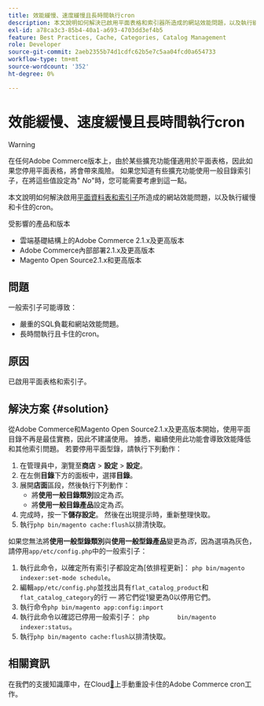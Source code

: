 ```yaml
---
title: 效能緩慢、速度緩慢且長時間執行cron
description: 本文說明如何解決已啟用平面表格和索引器所造成的網站效能問題，以及執行緩慢和卡住的cron。
exl-id: a78ca3c3-85b4-40a1-a693-4703dd3ef4b5
feature: Best Practices, Cache, Categories, Catalog Management
role: Developer
source-git-commit: 2aeb2355b74d1cdfc62b5e7c5aa04fcd0a654733
workflow-type: tm+mt
source-wordcount: '352'
ht-degree: 0%

---
```


# 效能緩慢、速度緩慢且長時間執行cron

>[!WARNING]
>
>在任何Adobe Commerce版本上，由於某些擴充功能僅適用於平面表格，因此如果您停用平面表格，將會帶來風險。 如果您知道有些擴充功能使用一般目錄索引子，在將這些值設定為&quot; *No*&quot;時，您可能需要考慮到這一點。

本文說明如何解決啟用[平面資料表和索引子](https://experienceleague.adobe.com/en/docs/commerce-admin/catalog/catalog/catalog-flat)所造成的網站效能問題，以及執行緩慢和卡住的cron。

受影響的產品和版本

* 雲端基礎結構上的Adobe Commerce 2.1.x及更高版本
* Adobe Commerce內部部署2.1.x及更高版本
* Magento Open Source2.1.x和更高版本

## 問題

一般索引子可能導致：

* 嚴重的SQL負載和網站效能問題。
* 長時間執行且卡住的cron。

## 原因

已啟用平面表格和索引子。

## 解決方案 {#solution}

從Adobe Commerce和Magento Open Source2.1.x及更高版本開始，使用平面目錄不再是最佳實務，因此不建議使用。 據悉，繼續使用此功能會導致效能降低和其他索引問題。 若要停用平面型錄，請執行下列動作：

1. 在管理員中，瀏覽至&#x200B;**商店** > **設定** > **設定**。
1. 在左側&#x200B;**目錄**&#x200B;下方的面板中，選擇&#x200B;**目錄**。
1. 展開&#x200B;**店面**&#x200B;區段，然後執行下列動作：
   * 將&#x200B;**使用一般目錄類別**&#x200B;設定為&#x200B;*否*。
   * 將&#x200B;**使用一般目錄產品**&#x200B;設定為&#x200B;*否*。
1. 完成時，按一下&#x200B;**儲存設定**。 然後在出現提示時，重新整理快取。
1. 執行`php bin/magento cache:flush`以排清快取。

如果您無法將&#x200B;**使用一般型錄類別**&#x200B;與&#x200B;**使用一般型錄產品**&#x200B;變更為&#x200B;*否*，因為選項為灰色，請停用`app/etc/config.php`中的一般索引子：

1. 執行此命令，以確定所有索引子都設定為[依排程更新]： `php bin/magento indexer:set-mode schedule`。
1. 編輯`app/etc/config.php`並找出具有`flat_catalog_product`和`flat_catalog_category`的行 — 將它們從1變更為0以停用它們。
1. 執行命令`php bin/magento app:config:import`
1. 執行此命令以確認已停用一般索引子： `php        bin/magento indexer:status`。
1. 執行`php bin/magento cache:flush`以排清快取。

## 相關資訊

在我們的支援知識庫中，在Cloud[&#128279;](/help/how-to/general/reset-stuck-magento-cron-jobs-manually-on-cloud.md)上手動重設卡住的Adobe Commerce cron工作。
